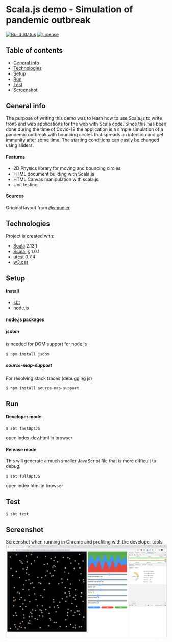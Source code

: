 # Scala.js demo - Simulation of pandemic outbreak

[![Build Status](http://img.shields.io/travis/badges/badgerbadgerbadger.svg?style=flat-square)](https://travis-ci.org/badges/badgerbadgerbadger) 
[![License](http://img.shields.io/:license-mit-blue.svg?style=flat-square)](http://badges.mit-license.org)

## Table of contents
* [General info](#general-info)
* [Technologies](#technologies)
* [Setup](#setup)
* [Run](#run)
* [Test](#test)
* [Screenshot](#screenshot)

## General info
The purpose of writing this demo was to learn how to use Scala.js to write front-end web applications for the web 
with Scala code. Since this has been done during the time of Covid-19 the application is a simple simulation of a 
pandemic outbreak with bouncing circles that spreads an infection and get immunity after some time. The starting 
conditions can easily be changed using sliders. 

#### Features
* 2D Physics library for moving and bouncing circles
* HTML document building with Scala.js
* HTML Canvas manipulation with scala.js
* Unit testing

#### Sources
Original layout from [@vmunier](https://github.com/vmunier/scalajs-simple-canvas-game)
	
## Technologies
Project is created with:
* [Scala](https://www.scala-lang.org) 2.13.1 
* [Scala.js](https://www.scala-js.org) 1.0.1 
* [utest](https://github.com/lihaoyi/utest) 0.7.4
* [w3.css](https://www.w3schools.com/w3css/)

## Setup
#### Install
* [sbt](https://www.scala-sbt.org)
* [node.js](https://nodejs.org/en)

#### node.js packages
##### jsdom 

is needed for DOM support for node.js
```
$ npm install jsdom
```
##### source-map-support
For resolving stack traces (debugging js)
```
$ npm install source-map-support
```
	
## Run
#### Developer mode
```
$ sbt fastOptJS
```
open index-dev.html in browser

#### Release mode
This will generate a much smaller JavaScript file that is more difficult to debug.
```
$ sbt fullOptJS
```
open index.html in browser

## Test
```
$ sbt test
```
## Screenshot
Screenshot when running in Chrome and profiling with the developer tools
![Screenshot](./images/screenshot.jpg)